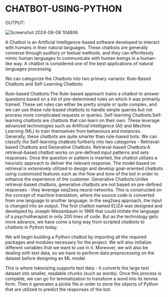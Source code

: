 # CHATBOT-USING-PYTHON
OUTPUT:


![Screenshot 2024-08-08 104806](https://github.com/user-attachments/assets/79856c9a-c79f-4cbb-818d-6fe8a87cb551)


A Chatbot is an Artificial Intelligence-based software developed to interact with humans in their natural languages. These chatbots are generally converse through auditory or textual methods, and they can effortlessly mimic human languages to communicate with human beings in a human-like way. A chatbot is considered one of the best applications of natural languages processing.

We can categorize the Chatbots into two primary variants: Rule-Based Chatbots and Self-Learning Chatbots.

Rule-based Chatbots:The Rule-based approach trains a chatbot to answer questions based on a list of pre-determined rules on which it was primarily trained. These set rules can either be pretty simple or quite complex, and we can use these rule-based chatbots to handle simple queries but not process more complicated requests or queries.
Self-learning Chatbots:Self-learning chatbots are chatbots that can learn on their own. These leverage advanced technologies such as Artificial Intelligence (AI) and Machine Learning (ML) to train themselves from behaviours and instances. Generally, these chatbots are quite smarter than rule-based bots. We can classify the Self-learning chatbots furtherly into two categories - Retrieval-based Chatbots and Generative Chatbots.
Retrieval-based Chatbots:A retrieval-based chatbot works on pre-defined input patterns and sets responses. Once the question or pattern is inserted, the chatbot utilizes a heuristic approach to deliver the relevant response. The model based on retrieval is extensively utilized to design and develop goal-oriented chatbots using customized features such as the flow and tone of the bot in order to enhance the experience of the customer.
Generative Chatbots:Unlike retrieval-based chatbots, generative chatbots are not based on pre-defined responses - they leverage seq2seq neural networks. This is constructed on the concept of machine translation, where the source code is converted from one language to another language. In the seq2seq approach, the input is changed into an output.
The first chatbot named ELIZA was designed and developed by Joseph Weizenbaum in 1966 that could imitate the language of a psychotherapist in only 200 lines of code. But as the technology gets more advance, we have come a long way from scripted chatbots to chatbots in Python today.


We will begin building a Python chatbot by importing all the required packages and modules necessary for the project. We will also initialize different variables that we want to use in it. Moreover, we will also be dealing with text data, so we have to perform data preprocessing on the dataset before designing an ML model.

This is where tokenizing supports text data - it converts the large text dataset into smaller, readable chunks (such as words). Once this process is complete, we can go for lemmatization to transform a word into its lemma form. Then it generates a pickle file in order to store the objects of Python that are utilized to predict the responses of the bot.
